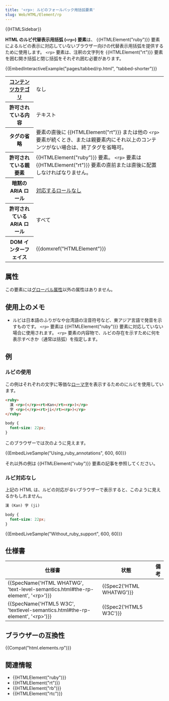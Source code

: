 ```yaml
---
title: '<rp>: ルビのフォールバック用括弧要素'
slug: Web/HTML/Element/rp
---
```


{{HTMLSidebar}}

**HTML のルビ代替表示用括弧 (`<rp>`) 要素**は、 {{HTMLElement("ruby")}} 要素によるルビの表示に対応していないブラウザー向けの代替表示用括弧を提供するために使用します。 `<rp>` 要素は、注釈の文字列を {{HTMLElement("rt")}} 要素を囲む開き括弧と閉じ括弧をそれぞれ囲む必要があります。

{{EmbedInteractiveExample("pages/tabbed/rp.html", "tabbed-shorter")}}

<table class="properties">
  <tbody>
    <tr>
      <th scope="row">
        <a href="/ja/docs/Web/HTML/Content_categories">コンテンツカテゴリ</a>
      </th>
      <td>なし</td>
    </tr>
    <tr>
      <th scope="row">許可されている内容</th>
      <td>テキスト</td>
    </tr>
    <tr>
      <th scope="row">タグの省略</th>
      <td>
        要素の直後に {{HTMLElement("rt")}} または他の
        <code>&#x3C;rp></code>
        要素が続くとき、または親要素内にそれ以上のコンテンツがない場合は、終了タグを省略可。
      </td>
    </tr>
    <tr>
      <th scope="row">許可されている親要素</th>
      <td>
        {{HTMLElement("ruby")}} 要素。 <code>&#x3C;rp></code> 要素は
        {{HTMLElement("rt")}}
        要素の直前または直後に配置しなければなりません。
      </td>
    </tr>
    <tr>
      <th scope="row">暗黙の ARIA ロール</th>
      <td>
        <a href="https://www.w3.org/TR/html-aria/#dfn-no-corresponding-role"
          >対応するロールなし</a
        >
      </td>
    </tr>
    <tr>
      <th scope="row">許可されている ARIA ロール</th>
      <td>すべて</td>
    </tr>
    <tr>
      <th scope="row">DOM インターフェイス</th>
      <td>{{domxref("HTMLElement")}}</td>
    </tr>
  </tbody>
</table>

## 属性

この要素には[グローバル属性](/ja/docs/Web/HTML/Global_attributes)以外の属性はありません。

## 使用上のメモ

- ルビは日本語のふりがなや台湾語の注音符号など、東アジア言語で発音を示すものです。 `<rp>` 要素は {{HTMLElement("ruby")}} 要素に対応していない場合に使用されます。 `<rp>` 要素の内容物で、ルビの存在を示すために何を表示すべきか（通常は括弧）を指定します。

## 例

### ルビの使用

この例はそれぞれの文字に等価な[ローマ字](https://ja.wikipedia.org/wiki/ローマ字)を表示するためのにルビを使用しています。

```html
<ruby>
  漢 <rp>(</rp><rt>Kan</rt><rp>)</rp>
  字 <rp>(</rp><rt>ji</rt><rp>)</rp>
</ruby>
```

```css hidden
body {
  font-size: 22px;
}
```

このブラウザーでは次のように見えます。

{{EmbedLiveSample("Using_ruby_annotations", 600, 60)}}

それ以外の例は {{HTMLElement("ruby")}} 要素の記事を参照してください。

### ルビ対応なし

上記の HTML は、ルビの対応が*ない*ブラウザーで表示すると、このように見えるかもしれません。

```html hidden
漢 (Kan) 字 (ji)
```

```css hidden
body {
  font-size: 22px;
}
```

{{EmbedLiveSample("Without_ruby_support", 600, 60)}}

## 仕様書

| 仕様書                                                                                                           | 状態                             | 備考 |
| ---------------------------------------------------------------------------------------------------------------- | -------------------------------- | ---- |
| {{SpecName('HTML WHATWG', 'text-level-semantics.html#the-rp-element', '&lt;rp&gt;')}} | {{Spec2('HTML WHATWG')}} |      |
| {{SpecName('HTML5 W3C', 'textlevel-semantics.html#the-rp-element', '&lt;rp&gt;')}}     | {{Spec2('HTML5 W3C')}}     |      |

## ブラウザーの互換性

{{Compat("html.elements.rp")}}

## 関連情報

- {{HTMLElement("ruby")}}
- {{HTMLElement("rt")}}
- {{HTMLElement("rb")}}
- {{HTMLElement("rtc")}}
